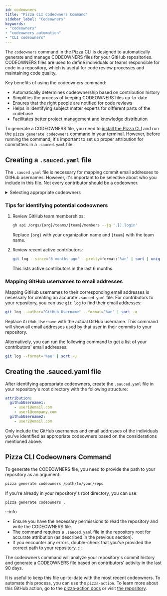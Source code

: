 ```yaml
---
id: codeowners
title: "Pizza CLI Codeowners Command"
sidebar_label: "Codeowners"
keywords: 
- "codeowners" 
- "codeowners automation" 
- "CLI codeowners" 
---
```


The `codeowners` command in the Pizza CLI is designed to automatically generate and manage CODEOWNERS files for your GitHub repositories. CODEOWNERS files are used to define individuals or teams responsible for code in a repository, which is useful for code review processes and maintaining code quality.

Key benefits of using the codeowners command:

- Automatically determines codeownership based on contribution history
- Simplifies the process of keeping CODEOWNERS files up-to-date
- Ensures that the right people are notified for code reviews
- Helps in identifying subject matter experts for different parts of the codebase
- Facilitates better project management and knowledge distribution

To generate a CODEOWNERS file, you need to [install the Pizza CLI](pizza-cli.md) and run the `pizza generate codeowners` command in your terminal. However, before running the command, it's important to set up proper attribution for committers in a `.sauced.yaml` file.

## Creating a `.sauced.yaml` file

The `.sauced.yaml` file is necessary for mapping commit email addresses to GitHub usernames. However, it's important to be selective about who you include in this file. Not every contributor should be a codeowner.

<details>
<summary>Selecting appropriate codeowners</summary>

When deciding who to include in your `.sauced.yaml` file, consider the following:

1. **Team members**: Include active members of your organization who are responsible for maintaining the codebase.

2. **Expertise**: Prioritize individuals with deep knowledge of specific areas of the codebase.

3. **GitHub team members**: Include members of the GitHub teams associated with the repository.

4. **Long-term contributors**: Consider long-standing contributors who have demonstrated commitment to the project.

:::tip
Be cautious about including external contributors. Only include those who have been vetted and are trusted to review and approve changes.
:::

Codeowners will be automatically requested for review on pull requests that modify code they own.
</details>

### Tips for identifying potential codeowners

1. Review GitHub team memberships:
   ```bash
   gh api /orgs/{org}/teams/{team}/members --jq '.[].login'
   ```
   Replace `{org}` with your organization name and `{team}` with the team name.

3. Review recent active contributors:
   ```bash
   git log --since='6 months ago' --pretty=format:'%an' | sort | uniq -c | sort -nr
   ```
   This lists active contributors in the last 6 months.

### Mapping GitHub usernames to email addresses

Mapping GitHub usernames to their corresponding email addresses is necessary for creating an accurate `.sauced.yaml` file. For contributors to your repository, you can use `git log` to find their email addresses:

   ```bash
   git log --author="GitHub_Username" --format='%ae' | sort -u
   ```

Replace `GitHub_Username` with the actual GitHub username. This command will show all email addresses used by that user in their commits to your repository.

Alternatively, you can run the following command to get a list of your contributors' email addresses:

   ```bash
   git log --format='%ae' | sort -u
   ```

## Creating the .sauced.yaml file

After identifying appropriate codeowners, create the `.sauced.yaml` file in your repository's root directory with the following structure:

   ```yaml
   attribution:
     githubUsername1:
       - user1@email.com
       - user1@company.com
     githubUsername2:
       - user2@email.com
   ```

Only include the GitHub usernames and email addresses of the individuals you've identified as appropriate codeowners based on the considerations mentioned above.

## Pizza CLI Codeowners Command

To generate the CODEOWNERS file, you need to provide the path to your repository as an argument:

```bash
pizza generate codeowners /path/to/your/repo
```

If you're already in your repository's root directory, you can use:

```bash
pizza generate codeowners .
```
:::info
- Ensure you have the necessary permissions to read the repository and write the CODEOWNERS file.
- The command requires a `.sauced.yaml` file in the repository root for accurate attribution (as described in the previous section).
- If you encounter any errors, double-check that you've provided the correct path to your repository.
:::

The codeowners command will analyze your repository's commit history and generate a CODEOWNERS file based on contributors' activity in the last 90 days.

It is useful to keep this file up-to-date with the most recent codeowners. To automate this process, you can use the `pizza-action`. To learn more about this GitHub action, go to the [pizza-action docs](pizza-action.md) or visit [the repository](https://github.com/open-sauced/pizza-action).